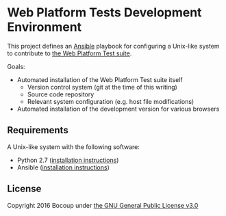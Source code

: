 # Web Platform Tests Development Environment

This project defines an [Ansible](https://www.ansible.com/) playbook for
configuring a Unix-like system to contribute to [the Web Platform Test
suite](https://github.com/w3c/web-platform-tests).

Goals:

- Automated installation of the Web Platform Test suite itself
  - Version control system (git at the time of this writing)
  - Source code repository
  - Relevant system configuration (e.g. host file modifications)
- Automated installation of the development version for various browsers

## Requirements

A Unix-like system with the following software:

- Python 2.7 ([installation instructions](https://wiki.python.org/moin/BeginnersGuide/Download))
- Ansible ([installation instructions](https://docs.ansible.com/ansible/intro_installation.html))

## License

Copyright 2016 Bocoup under [the GNU General Public License
v3.0](https://www.gnu.org/licenses/gpl-3.0.html)
